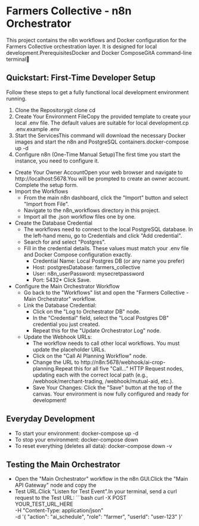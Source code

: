 # Farmers Collective - n8n Orchestrator

This project contains the n8n workflows and Docker configuration for the Farmers Collective orchestration layer. It is designed for local development.PrerequisitesDocker and Docker ComposeGitA command-line terminal🚀 
## Quickstart: First-Time Developer Setup
Follow these steps to get a fully functional local development environment running.
1. Clone the Repositorygit clone <your-repository-url>
cd <repository-folder>
2. Create Your Environment FileCopy the provided template to create your local .env file. The default values are suitable for local development.cp .env.example .env
3. Start the ServicesThis command will download the necessary Docker images and start the n8n and PostgreSQL containers.docker-compose up -d
4. Configure n8n (One-Time Manual Setup)The first time you start the instance, you need to configure it.
  * Create Your Owner AccountOpen your web browser and navigate to http://localhost:5678.You will be prompted to create an owner account. Complete the setup form.
  * Import the Workflows
    * From the main n8n dashboard, click the "Import" button and select "Import from File". 
    * Navigate to the n8n_workflows directory in this project.
    * Import all the .json workflow files one by one.
  * Create the Database Credential
    * The workflows need to connect to the local PostgreSQL database. In the left-hand menu, go to Credentials and click "Add credential".
    * Search for and select "Postgres".
    * Fill in the credential details. These values must match your .env file and Docker Compose configuration exactly.
      * Credential Name: Local Postgres DB (or any name you prefer)
      * Host: postgresDatabase: farmers_collective
      * User: n8n_userPassword: mysecretpassword
      * Port: 5432* Click Save.
  * Configure the Main Orchestrator Workflow
    * Go back to the "Workflows" list and open the "Farmers Collective - Main Orchestrator" workflow.
    * Link the Database Credential:
      * Click on the "Log to Orchestrator DB" node.
      * In the "Credential" field, select the "Local Postgres DB" credential you just created.
      * Repeat this for the "Update Orchestrator Log" node.
    * Update the Webhook URLs:
      * The workflow needs to call other local workflows. You must update the placeholder URLs.
      * Click on the "Call AI Planning Workflow" node.
      * Change the URL to http://n8n:5678/webhook/ai-crop-planning.Repeat this for all five "Call..." HTTP Request nodes, updating each with the correct local path (e.g., /webhook/merchant-trading, /webhook/mutual-aid, etc.).
      * Save Your Changes: Click the "Save" button at the top of the canvas.
Your environment is now fully configured and ready for development!

## Everyday Development
  * To start your environment: docker-compose up -d
  * To stop your environment: docker-compose down
  * To reset everything (deletes all data): docker-compose down -v
## Testing the Main Orchestrator
  * Open the "Main Orchestrator" workflow in the n8n GUI.Click the "Main API Gateway" node and copy the 
  * Test URL.Click "Listen for Test Event".In your terminal, send a curl request to the Test URL:
        ```bash
        curl 
        -X POST \
YOUR_TEST_URL_HERE \
-H "Content-Type: application/json" \
-d '{
  "action": "ai_schedule",
  "role": "farmer",
  "userId": "user-123"
}'
```
